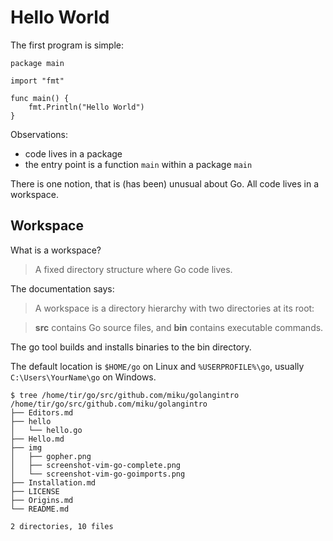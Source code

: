 # Hello World

The first program is simple:

```
package main

import "fmt"

func main() {
    fmt.Println("Hello World")
}
```

Observations:

* code lives in a package
* the entry point is a function `main` within a package `main`

There is one notion, that is (has been) unusual about Go. All code lives in a workspace.

## Workspace

What is a workspace?

> A fixed directory structure where Go code lives.

The documentation says:

> A workspace is a directory hierarchy with two directories at its root:

> **src** contains Go source files, and
> **bin** contains executable commands.

The go tool builds and installs binaries to the bin directory.

The default location is `$HOME/go` on Linux and `%USERPROFILE%\go`, usually
`C:\Users\YourName\go` on Windows.


```shell
$ tree /home/tir/go/src/github.com/miku/golangintro
/home/tir/go/src/github.com/miku/golangintro
├── Editors.md
├── hello
│   └── hello.go
├── Hello.md
├── img
│   ├── gopher.png
│   ├── screenshot-vim-go-complete.png
│   └── screenshot-vim-go-goimports.png
├── Installation.md
├── LICENSE
├── Origins.md
└── README.md

2 directories, 10 files
```



